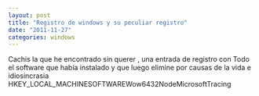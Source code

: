```yaml
---
layout: post
title: "Registro de windows y su peculiar registro"
date: "2011-11-27"
categories: windows
---
```


Cachis la que he encontrado sin querer , una entrada de registro con Todo el software que había instalado y que luego elimine por causas de la vida e idiosincrasia HKEY\_LOCAL\_MACHINESOFTWAREWow6432NodeMicrosoftTracing

